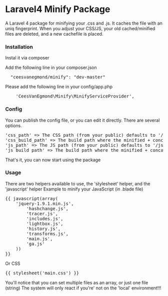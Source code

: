 Laravel4 Minify Package
===============

A Laravel 4 package for minifying your .css and .js. It caches the file with an uniq fingerprint. When you adjust your CSS/JS, your old cached/minified files are deleted, and a new cachefile is placed.


<h3>Installation</h3>
Instal it via composer

Add the following line in your composer.json
<pre>
  "ceesvanegmond/minify": "dev-master"
</pre>
Please add the following line in your config/app.php
<pre>
  	'CeesVanEgmond\Minify\MinifyServiceProvider',
</pre>

<h3>Config</h3>
You can publish the config file, or you can edit it directly. There are several options.
<pre>
'css_path' => The CSS path (from your public) defaults to '/css/'
'css_build_path' => The build path where the minified + concatenate build files are (relative from above aption) defaults to 'builds/'
'js_path' => The JS path (from your public) defaults to '/js/'
'js_build_path' => The build path where the minified + concatenate build files are (relative from above aption) defaults to 'builds/'
</pre>

That's it, you can now start using the package

<h3>Usage</h3>
There are two helpers available to use, the 'stylesheet' helper, and the 'javascript' helper
Example to minify your JavaScript (in .blade file)

<pre>
{{ javascript(array(
  	'jquery-1.9.1.min.js',
		'hashchange.js',
		'tracer.js',
		'includes.js',
		'lightbox.js',
		'history.js',
		'transforms.js',
		'main.js',
		'ga.js'
	)) 
}}
</pre>

Or CSS 

<pre>
{{ stylesheet('main.css') }}
</pre>

You'll notice that you can set multiple files as an array, or just one file (string)
The system will only react if you're' not on the 'local' environment!!!

